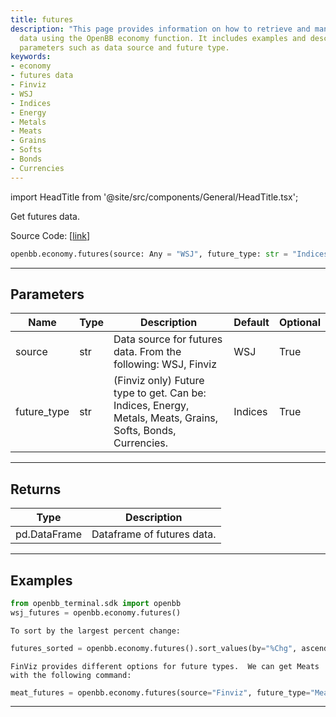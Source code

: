 ```yaml
---
title: futures
description: "This page provides information on how to retrieve and manipulate futures"
  data using the OpenBB economy function. It includes examples and descriptions for
  parameters such as data source and future type.
keywords:
- economy
- futures data
- Finviz
- WSJ
- Indices
- Energy
- Metals
- Meats
- Grains
- Softs
- Bonds
- Currencies
---
```


import HeadTitle from '@site/src/components/General/HeadTitle.tsx';

<HeadTitle title="economy.futures - Reference | OpenBB SDK Docs" />

Get futures data.

Source Code: [[link](https://github.com/OpenBB-finance/OpenBBTerminal/tree/main/openbb_terminal/economy/sdk_helpers.py#L8)]

```python
openbb.economy.futures(source: Any = "WSJ", future_type: str = "Indices")
```

---

## Parameters

| Name | Type | Description | Default | Optional |
| ---- | ---- | ----------- | ------- | -------- |
| source | str | Data source for futures data.  From the following: WSJ, Finviz | WSJ | True |
| future_type | str | (Finviz only) Future type to get.  Can be: Indices, Energy, Metals, Meats, Grains, Softs, Bonds, Currencies. | Indices | True |


---

## Returns

| Type | Description |
| ---- | ----------- |
| pd.DataFrame | Dataframe of futures data. |
---

## Examples

```python
from openbb_terminal.sdk import openbb
wsj_futures = openbb.economy.futures()
```

```
To sort by the largest percent change:
```
```python
futures_sorted = openbb.economy.futures().sort_values(by="%Chg", ascending=False)
```

```
FinViz provides different options for future types.  We can get Meats with the following command:
```
```python
meat_futures = openbb.economy.futures(source="Finviz", future_type="Meats")
```

---
